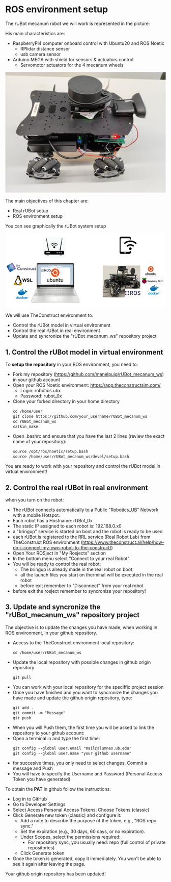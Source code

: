 # **ROS environment setup**

The rUBot mecanum robot we will work is represented in the picture:

His main characteristics are: 

- RaspberryPi4 computer onboard control with Ubuntu20 and ROS Noetic
  - RPlidar distance sensor
  - usb camera sensor
- Arduino MEGA with shield for sensors & actuators control
  - Servomotor actuators for the 4 mecanum wheels
  
![](./Images/01_Setup/01_rubot_pi.jpg)

The main objectives of this chapter are:

- Real rUBot setup
- ROS environment setup

You can see graphically the rUBot system setup

![](./Images/01_Setup/02_Configuration_setup1.png)

We will use TheConstruct environment to:
- Control the rUBot model in virtual environment
- Control the real rUBot in real environment
- Update and syncronize the "rUBot_mecanum_ws" repository project

## **1. Control the rUBot model in virtual environment**

To **setup the repository** in your ROS environment, you need to:
- Fork my repository (https://github.com/manelpuig/rUBot_mecanum_ws) in your github account
- Open your ROS Noetic environment: https://app.theconstructsim.com/
  - Login: robotics.ubx
  - Password: rubot_0x
- Clone your forked directory in your home directory
  ```shell
  cd /home/user
  git clone https://github.com/your_username/rUBot_mecanum_ws
  cd rUBot_mecanum_ws
  catkin_make
  ```
- Open .bashrc and ensure that you have the last 2 lines (review the exact name of your repository):
  ```shell
  source /opt/ros/noetic/setup.bash
  source /home/user/rUBot_mecanum_ws/devel/setup.bash
  ```
You are ready to work with your repository and control the rUBot model in virtual environment!

## **2. Control the real rUBot in real environment**

when you turn on the robot:
- The rUBot connects automatically to a Public "Robotics_UB" Network with a mobile Hotspot.
- Each robot has a Hostname: rUBot_0x
- The static IP assigned to each robot is: 192.168.0.x0
- a "bringup" service is started on boot and the robot is ready to be used 
- each rUBot is registered to the RRL service (Real Robot Lab) from TheConstruct ROS environment (https://www.theconstruct.ai/help/how-do-i-connect-my-own-robot-to-the-construct/)
- Open Your ROSject in "My Rosjects" section
- In the bottom menu select "Connect to your real Robot"
- You will be ready to control the real robot:
  - The bringup is already made in the real robot on boot
  - all the launch files you start on therminal will be executed in the real robot
  - before exit remember to "Disconnect" from your real robot
- before exit the rosject remember to syncronize your repository!

## **3. Update and syncronize the "rUBot_mecanum_ws" repository project**

The objective is to update the changes you have made, when working in ROS environment, in your github repository.

- Access to the TheConstruct environment local repository:
  ````shell
  cd /home/user/rUBot_mecanum_ws
  ````
- Update the local repository with possible changes in github origin repository
  ````shell
  git pull
  ````
- You can work with your local repository for the speciffic project session
- Once you have finished and you want to syncronize the changes you have made and update the github origin repository, type:
  ````shell
  git add .
  git commit -m "Message"
  git push
  ````
- When you will Push them, the first time you will be asked to link the repository to your github account:
- Open a terminal in and type the first time:
  ```shell
  git config --global user.email "mail@alumnes.ub.edu"
  git config --global user.name "your github username"
  ```
- for succesive times, you only need to select changes, Commit a message and Push
- You will have to specify the Username and Password (Personal Access Token you have generated)

To obtain the **PAT** in github follow the instructions:

  - Log in to GitHub
  - Go to Developer Settings
  - Select Access Personal Access Tokens: Choose Tokens (classic)
  - Click Generate new token (classic) and configure it:
    - Add a note to describe the purpose of the token, e.g., "ROS repo sync."
    - Set the expiration (e.g., 30 days, 60 days, or no expiration).
    - Under Scopes, select the permissions required:
      - For repository sync, you usually need: repo (full control of private repositories)
    - Click Generate token
  - Once the token is generated, copy it immediately. You won't be able to see it again after leaving the page.

Your github origin repository has been updated!
